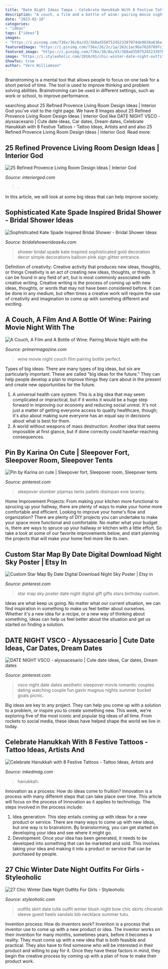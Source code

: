 ```yaml
---
title: "Date Night Ideas Tampa : Celebrate Hanukkah With 8 Festive Tattoos"
description: "A couch, a film and a bottle of wine: pairing movie night with the"
date: "2023-02-10"
categories:
- "ideas"
tags: ["ideas"]
images:
- "https://i.pinimg.com/736x/36/8a/d3/368ad3507524523397074de9838a636a.jpg"
featuredImage: "https://i.pinimg.com/736x/26/2c/1a/262c1ac96a70287897c1a8a7b275d995.jpg"
featured_image: "https://i.pinimg.com/736x/36/8a/d3/368ad3507524523397074de9838a636a.jpg"
image: "https://i.styleoholic.com/2016/01/chic-winter-date-night-outfits-for-girls-27.jpg"
ShowToc: true
author: "Vern Williamson"
---
```



Brainstroming is a mental tool that allows people to focus on one task for a short period of time. The tool is used to improve thinking and problem solving abilities. Brainstroming can be used in different settings, such as work or school, to improve performance.

	

		
searching about 25 Refined Provence Living Room Design Ideas | Interior God you've visit to the right page. We have 8 Images about 25 Refined Provence Living Room Design Ideas | Interior God like DATE NIGHT VSCO - alyssacesario | Cute date ideas, Car dates, Dream dates, Celebrate Hanukkah with 8 Festive Tattoos - Tattoo Ideas, Artists and and also 25 Refined Provence Living Room Design Ideas | Interior God. Read more:
		
    
## 25 Refined Provence Living Room Design Ideas | Interior God

<img loading=lazy src="https://www.interiorgod.com/wp-content/uploads/2016/05/french-country-great-room.jpg" onerror="this.onerror=null;this.src='https://tse4.mm.bing.net/th?id=OIP.9lq8NQ8pQvvg51Lc-mXfyQHaLH&amp;pid=15.1';" alt="25 Refined Provence Living Room Design Ideas | Interior God">

_Source: interiorgod.com_

>. 

	

In this article, we will look at some big ideas that can help improve society.

    
## Sophisticated Kate Spade Inspired Bridal Shower - Bridal Shower Ideas

<img loading=lazy src="http://www.bridalshowerideas4u.com/wp-content/uploads/2016/05/Sophisticated-Kate-Spade-Inspired-Bridal-Shower-Glitter-Balloon-600x900.jpg" onerror="this.onerror=null;this.src='https://tse2.mm.bing.net/th?id=OIP.ZFA70pDuxEYHytlbn4s1qQHaLH&amp;pid=15.1';" alt="Sophisticated Kate Spade Inspired Bridal Shower - Bridal Shower Ideas">

_Source: bridalshowerideas4u.com_

>shower bridal spade kate inspired sophisticated gold decoration decor simple decorations balloon pink sign glitter entrance. 

	

Definition of creativity: Creative activity that produces new ideas, thoughts, or things
Creativity is an act of creating new ideas, thoughts, or things. It can be found in any field of art, but is most commonly associated with creative writing. Creative writing is the process of coming up with new ideas, thoughts, or words that may not have been considered before. It can be done in any medium, but often times a creative work will require the use of creativity and imagination to come up with something different and exciting.

    
## A Couch, A Film And A Bottle Of Wine: Pairing Movie Night With The

<img loading=lazy src="http://www.primermagazine.com/wp-content/uploads/2008/09/FilmWine/FilmWine_Feature.jpg" onerror="this.onerror=null;this.src='https://tse1.mm.bing.net/th?id=OIP.xSdP7mfFerwwbHGd8_wPMgHaDo&amp;pid=15.1';" alt="A Couch, A Film and A Bottle of Wine: Pairing Movie Night with the">

_Source: primermagazine.com_

>wine movie night couch film pairing bottle perfect. 

	

Types of big ideas:
There are many types of big ideas, but six are particularly important. These are called "big ideas for the future." They can help people develop a plan to improve things they care about in the present and create new opportunities for the future.
1. A universal health care system: This is a big idea that may seem complicated or impractical, but if it works it would be a huge step forward in improving our economy and reducing social unrest. It's not just a matter of getting everyone access to quality healthcare, though; it's also about making sure everyone has an equal say in decisions about what is best for them.
2. A world without weapons of mass destruction: Another idea that seems impossible at first glance, but if done correctly could havefar-reaching consequences.

    
## Pin By Karina On Cute | Sleepover Fort, Sleepover Room, Sleepover Tents

<img loading=lazy src="https://i.pinimg.com/736x/36/8a/d3/368ad3507524523397074de9838a636a.jpg" onerror="this.onerror=null;this.src='https://tse4.mm.bing.net/th?id=OIP.2VJM-za6RhtC6US52VVNfAHaJ3&amp;pid=15.1';" alt="Pin by Karina on cute | Sleepover fort, Sleepover room, Sleepover tents">

_Source: pinterest.com_

>sleepover slumber pijamas tents pallets disimpan exie laranty. 

	

Home Improvement Projects: From making your kitchen more functional to sprucing up your hallway, there are plenty of ways to make your home more comfortable and efficient.
Looking to improve your home's flow and organization? There are plenty of DIY projects you can undertake to make your space more functional and comfortable. No matter what your budget is, there are ways to spruce up your hallway or kitchen with a little effort. So take a look at some of our favorite improvements below, and start planning the projects that will make your home feel more like its own.

    
## Custom Star Map By Date Digital Download Night Sky Poster | Etsy In

<img loading=lazy src="https://i.pinimg.com/736x/26/2c/1a/262c1ac96a70287897c1a8a7b275d995.jpg" onerror="this.onerror=null;this.src='https://tse4.mm.bing.net/th?id=OIP.OEmkF-IZjSF1zKWe5lX52wHaJ9&amp;pid=15.1';" alt="Custom Star Map By Date Digital Download Night Sky Poster | Etsy in">

_Source: pinterest.com_

>star map sky poster date night digital gift gifts stars birthday custom. 

	

Ideas are what keep us going. No matter what our current situation, we can find inspiration in something to make us feel better about ourselves. Whether it's a new idea for a recipe, or a new way of thinking about something, ideas can help us feel better about the situation and get us started on finding a solution.

    
## DATE NIGHT VSCO - Alyssacesario | Cute Date Ideas, Car Dates, Dream Dates

<img loading=lazy src="https://i.pinimg.com/736x/20/b9/70/20b970c99ef816391fbb483701203786.jpg" onerror="this.onerror=null;this.src='https://tse2.mm.bing.net/th?id=OIP.KbFVpMseqjoJxJRv4vc0DwHaJ4&amp;pid=15.1';" alt="DATE NIGHT VSCO - alyssacesario | Cute date ideas, Car dates, Dream dates">

_Source: pinterest.com_

>vsco night date dates aesthetic sleepover movie romantic couples dating watching couple fun gavin magnus nights summer bucket goals picnic. 

	

Big ideas are key to any project. They can help you come up with a solution to a problem, or inspire you to create something new. This week, we're exploring five of the most iconic and popular big ideas of all time. From rockets to social media, these ideas have helped shape the world we live in today.

    
## Celebrate Hanukkah With 8 Festive Tattoos - Tattoo Ideas, Artists And

<img loading=lazy src="https://www.inkedmag.com/.image/t_share/MTY4OTUyOTg1ODI3NjgyMTE1/hanukkah-tattoo-fb.jpg" onerror="this.onerror=null;this.src='https://tse3.mm.bing.net/th?id=OIP.vacqwTj2Psd5q77c1yECgQHaD4&amp;pid=15.1';" alt="Celebrate Hanukkah with 8 Festive Tattoos - Tattoo Ideas, Artists and">

_Source: inkedmag.com_

>hanukkah. 

	

Innovation as a process: How do ideas come to fruition?
Innovation is a process with many different steps that can take place over time. This article will focus on the process of Innovation as it applies to technology. The steps involved in the process include: 
1. Idea generation: This step entails coming up with ideas for a new product or service. There are many ways to come up with new ideas, but one way is to brainstorm. By brainstorming, you can get started on developing your idea and see where it might go. 
2. Development: Once your idea has been generated, it needs to be developed into something that can be marketed and sold. This involves taking your idea and making it into a product or service that can be purchased by people. 

    
## 27 Chic Winter Date Night Outfits For Girls - Styleoholic

<img loading=lazy src="https://i.styleoholic.com/2016/01/chic-winter-date-night-outfits-for-girls-27.jpg" onerror="this.onerror=null;this.src='https://tse2.mm.bing.net/th?id=OIP.-z_rbJTNJzB6Latu_-XfuQAAAA&amp;pid=15.1';" alt="27 Chic Winter Date Night Outfits For Girls - Styleoholic">

_Source: styleoholic.com_

>outfits skirt date tulle outfit winter blush night bow chic skirts chicwish sleeve guest heels sandals bib necklace summer tutu. 

	

Invention process: How do inventors work?
Invention is a process that inventor use to come up with a new product or idea. The inventor works on their invention for many months, sometimes years, before it becomes a reality. They must come up with a new idea that is both feasible and practical. They also have to find someone who will be interested in their product and willing to pay for it. Once they have these factors in mind, they begin the creative process by coming up with a plan of how to make their product work.

